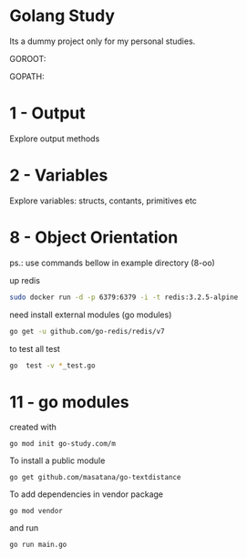 Golang Study
===
Its a dummy project only for my personal studies.

GOROOT:

GOPATH:


# 1 - Output
Explore output methods

# 2 - Variables
Explore variables:
structs, contants, primitives etc

# 8 - Object Orientation
ps.: use commands bellow in example directory (8-oo)

up redis
```bash
sudo docker run -d -p 6379:6379 -i -t redis:3.2.5-alpine
```

need install external modules (go modules)
```bash
go get -u github.com/go-redis/redis/v7
```

to test all test
```bash
go  test -v *_test.go
```

# 11 - go modules
created with  
```
go mod init go-study.com/m 
```

To install a public module
```
go get github.com/masatana/go-textdistance
```

To add dependencies in vendor package 
```
go mod vendor
```

and run
```
go run main.go
```